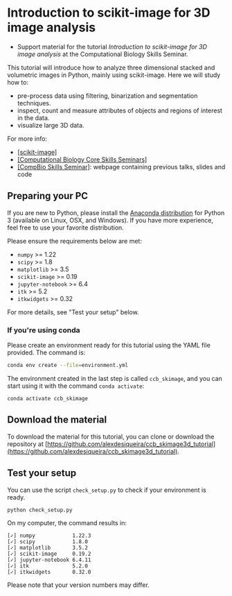 # Introduction to scikit-image for 3D image analysis

* Support material for the tutorial _Introduction to scikit-image for 3D image analysis_ at the Computational Biology Skills Seminar.

This tutorial will introduce how to analyze three dimensional stacked and volumetric images in Python, mainly using scikit-image. Here we will study how to:
  * pre-process data using filtering, binarization and segmentation techniques.
  * inspect, count and measure attributes of objects and regions of interest in the data.
  * visualize large 3D data.

For more info:
  * [[scikit-image]](https://scikit-image.org/)
  * [[Computational Biology Core Skills Seminars]](https://ccb.berkeley.edu/outreach/workshops-bootcamps/#core-skills-seminars)
  * [[CompBio Skills Seminar]](https://ccbskillssem.github.io/): webpage containing previous talks, slides and code

## Preparing your PC

If you are new to Python, please install the [Anaconda distribution](https://www.anaconda.com/downloads) for Python 3 (available on Linux, OSX, and Windows). If you have more experience, feel free to use your favorite distribution.

Please ensure the requirements below are met:
- `numpy` >= 1.22
- `scipy` >= 1.8
- `matplotlib` >= 3.5
- `scikit-image` >= 0.19
- `jupyter-notebook` >= 6.4
- `itk` >= 5.2
- `itkwidgets` >= 0.32

 For more details, see "Test your setup" below.

### If you're using conda

Please create an environment ready for this tutorial using the
YAML file provided. The command is:

```bash
conda env create --file=environment.yml
```

The environment created in the last step is called `ccb_skimage`,
and you can start using it with the command `conda activate`:

`conda activate ccb_skimage`

## Download the material

To download the material for this tutorial, you can clone or download the
repository at [https://github.com/alexdesiqueira/ccb_skimage3d_tutorial](https://github.com/alexdesiqueira/ccb_skimage3d_tutorial).

## Test your setup

You can use the script `check_setup.py` to check if your environment is ready.
```bash
python check_setup.py
```

On my computer, the command results in:
```
[✓] numpy            1.22.3
[✓] scipy            1.8.0
[✓] matplotlib       3.5.2
[✓] scikit-image     0.19.2
[✓] jupyter-notebook 6.4.11
[✓] itk              5.2.0
[✓] itkwidgets       0.32.0
```

Please note that your version numbers may differ.
